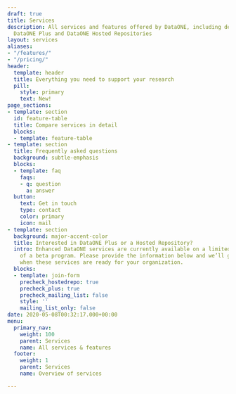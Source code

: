 ```yaml
---
draft: true
title: Services
description: All services and features offered by DataONE, including details about
  DataONE Plus and DataONE Hosted Repositories
layout: services
aliases:
- "/features/"
- "/pricing/"
header:
  template: header
  title: Everything you need to support your research
  pill:
    style: primary
    text: New!
page_sections:
- template: section
  id: feature-table
  title: Compare services in detail
  blocks:
  - template: feature-table
- template: section
  title: Frequently asked questions
  background: subtle-emphasis
  blocks:
  - template: faq
    faqs:
    - q: question
      a: answer
  button:
    text: Get in touch
    type: contact
    color: primary
    icon: mail
- template: section
  background: major-accent-color
  title: Interested in DataONE Plus or a Hosted Repository?
  intro: Enhanced DataONE services are currently available on a limited basis as part
    of a beta program. Please provide the information below and we’ll get in touch
    when these services are ready for your organization.
  blocks:
  - template: join-form
    precheck_hostedrepo: true
    precheck_plus: true
    precheck_mailing_list: false
    style: ''
    mailing_list_only: false
date: 2020-05-08T00:32:17.000+00:00
menu:
  primary_nav:
    weight: 100
    parent: Services
    name: All services & features
  footer:
    weight: 1
    parent: Services
    name: Overview of services

---
```

